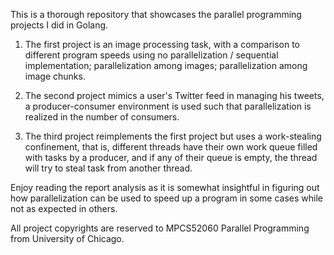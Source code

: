 This is a thorough repository that showcases the parallel programming projects I did in Golang.

1. The first project is an image processing task, with a comparison to different program speeds using
   no parallelization / sequential implementation;
   parallelization among images;
   parallelization among image chunks.

2. The second project mimics a user's Twitter feed in managing his tweets,
   a producer-consumer environment is used such that parallelization is realized in the number of consumers.

3. The third project reimplements the first project but uses a work-stealing confinement,
   that is, different threads have their own work queue filled with tasks by a producer, and if any of their queue is empty,
   the thread will try to steal task from another thread.

Enjoy reading the report analysis as it is somewhat insightful in figuring out how parallelization can be used to speed up
a program in some cases while not as expected in others.

All project copyrights are reserved to MPCS52060 Parallel Programming from University of Chicago.
